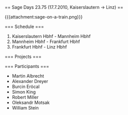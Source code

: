 == Sage Days 23.75 (17.7.2010, Kaiserslautern -> Linz) ==

{{{attachment:sage-on-a-train.png}}}

=== Schedule ===

1. Kaiserslautern Hbhf - Mannheim Hbhf
1. Mannheim Hbhf - Frankfurt Hbhf
1. Frankfurt Hbhf - Linz Hbhf

=== Projects ===

=== Participants ===

 * Martin Albrecht
 * Alexander Dreyer
 * Burcin Eröcal
 * Simon King
 * Robert Miller
 * Oleksandr Motsak
 * William Stein
